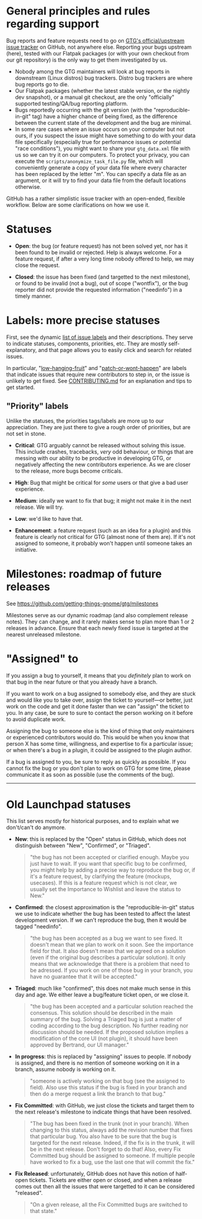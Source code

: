 # General principles and rules regarding support

Bug reports and feature requests need to go on [GTG's official/upstream issue tracker](https://github.com/getting-things-gnome/gtg/issues) on GitHub, not anywhere else. Reporting your bugs upstream (here), tested with our Flatpak packages (or with your own checkout from our git repository) is the only way to get them investigated by us.
* Nobody among the GTG maintainers will look at bug reports in downstream (Linux distros) bug trackers. Distro bug trackers are where bug reports go to die.
* Our Flatpak packages (whether the latest stable version, or the nightly dev snapshot), or a manual git checkout, are the only "officially" supported testing/QA/bug reporting platform.
* Bugs reportedly occurring with the git version (with the "reproducible-in-git" tag) have a higher chance of being fixed, as the difference between the current state of the development and the bug are minimal.
* In some rare cases where an issue occurs on your computer but not ours, if you suspect the issue might have something to do with your data file specifically (especially true for performance issues or potential "race conditions"), you might want to share your `gtg_data.xml` file with us so we can try it on our computers. To protect your privacy, you can execute the `scripts/anonymize_task_file.py` file, which will conveniently generate a copy of your data file where every character has been replaced by the letter "m". You can specify a data file as an argument, or it will try to find your data file from the default locations otherwise.

GitHub has a rather simplistic issue tracker with an open-ended, flexible workflow.
Below are some clarifications on how we use it.

# Statuses

* **Open**: the bug (or feature request) has not been solved yet, nor has it been found to be invalid or rejected. Help is always welcome. For a feature request, if after a very long time nobody offered to help, we may close the request.

* **Closed**: the issue has been fixed (and targetted to the next milestone), or found to be invalid (not a bug), out of scope ("wontfix"), or the bug reporter did not provide the requested information ("needinfo") in a timely manner.

# Labels: more precise statuses

First, see the dynamic [list of issue labels](https://github.com/getting-things-gnome/gtg/labels) and their descriptions. They serve to indicate statuses, components, priorities, etc. They are mostly self-explanatory, and that page allows you to easily click and search for related issues.

In particular, "[low-hanging-fruit](https://github.com/getting-things-gnome/gtg/labels/low-hanging-fruit)" and "[patch-or-wont-happen](https://github.com/getting-things-gnome/gtg/labels/patch-or-wont-happen)" are labels that indicate issues that require new contributors to step in, or the issue is unlikely to get fixed. See [CONTRIBUTING.md](https://github.com/getting-things-gnome/gtg/blob/main/CONTRIBUTING.md) for an explanation and tips to get started.

## "Priority" labels

Unlike the statuses, the priorities tags/labels are more up to our appreciation. They are just there to give a rough order of priorities, but are not set in stone.

* **Critical**: GTG arguably cannot be released without solving this issue. This include crashes, tracebacks, *very* odd behaviour, or things that are messing with our ability to be productive in developing GTG, or negatively affecting the new contributors experience. As we are closer to the release, more bugs become criticals.

* **High**: Bug that might be critical for *some* users or that give a bad user experience.

* **Medium**: ideally we want to fix that bug; it might not make it in the next release. We will try.

* **Low**: we'd like to have that.

* **Enhancement**: a feature request (such as an idea for a plugin) and this feature is clearly not critical for GTG (almost none of them are). If it's not assigned to someone, it probably won't happen until someone takes an initiative.

# Milestones: roadmap of future releases

See https://github.com/getting-things-gnome/gtg/milestones

Milestones serve as our dynamic roadmap (and also complement release notes). They can change, and it rarely makes sense to plan more than 1 or 2 releases in advance. Ensure that each newly fixed issue is targeted at the nearest unreleased milestone.

# "Assigned" to

If you assign a bug to yourself, it means that you *definitely* plan to work on that bug in the near future or that you already have a branch.

If you want to work on a bug assigned to somebody else, and they are stuck and would like you to take over, assign the ticket to yourself—or better, just work on the code and get it done faster than we can "assign" the ticket to you. In any case, be sure to sure to contact the person working on it before to avoid duplicate work.

Assigning the bug to someone else is the kind of thing that only maintainers or experienced contributors would do. This would be when you know that person X has some time, willingness, and expertise to fix a particular issue; or when there's a bug in a plugin, it could be assigned to the plugin author.

If a bug is assigned to you, be sure to reply as quickly as possible. If you cannot fix the bug or you don't plan to work on GTG for some time, please communicate it as soon as possible (use the comments of the bug).


------------------------
# Old Launchpad statuses

This list serves mostly for historical purposes, and to explain what we don't/can't do anymore.

* **New**: this is replaced by the "Open" status in GitHub, which does not distinguish between "New", "Confirmed", or "Triaged".
  
  > "the bug has not been accepted or clarified enough. Maybe you just have to wait. If you want that specific bug to be confirmed, you might help by adding a precise way to reproduce the bug or, if it's a feature request, by clarifying the feature (mockups, usecases). If this is a feature request which is not clear, we usually set the Importance to Wishlist and leave the status to New."

* **Confirmed**: the closest approximation is the "reproducible-in-git" status we use to indicate whether the bug has been tested to affect the latest development version. If we can't reproduce the bug, then it would be tagged "needinfo".
  
  > "the bug has been accepted as a bug we want to see fixed. It doesn't mean that we plan to work on it soon. See the importance field for that. It also doesn't mean that we agreed on a solution (even if the original bug describes a particular solution). It only means that we acknowledge that there is a problem that need to be adressed. If you work on one of those bug in your branch, you have no guarantee that it will be accepted."

* **Triaged**: much like "confirmed", this does not make much sense in this day and age. We either leave a bug/feature ticket open, or we close it.
  
  > "the bug has been accepted and a particular solution reached the consensus. This solution should be described in the main summary of the bug. Solving a Triaged bug is just a matter of coding according to the bug description. No further reading nor discussion should be needed. If the proposed solution implies a modification of the core UI (not plugin), it should have been approved by Bertrand, our UI manager."

* **In progress**: this is replaced by "assigning" issues to people. If nobody is assigned, and there is no mention of someone working on it in a branch, assume nobody is working on it.
  
  > "someone is actively working on that bug (see the assigned to field). Also use this status if the bug is fixed in your branch and then do a merge request a link the branch to that bug."

* **Fix Committed**: with GitHub, we just close the tickets and target them to the next release's milestone to indicate things that have been resolved.
  
  > "The bug has been fixed in the trunk (not in your branch). When changing to this status, always add the revision number that fixes that particular bug. You also have to be sure that the bug is targeted for the next release. Indeed, if the fix is in the trunk, it will be in the next release. Don't forget to do that! Also, every Fix Committed bug should be assigned to someone. If multiple people have worked to fix a bug, use the last one that will commit the fix."

* **Fix Released**: unfortunately, GitHub does not have this notion of half-open tickets. Tickets are either open or closed, and when a release comes out then all the issues that were targetted to it can be considered "released".
  
  > "On a given release, all the Fix Committed bugs are switched to that state."
